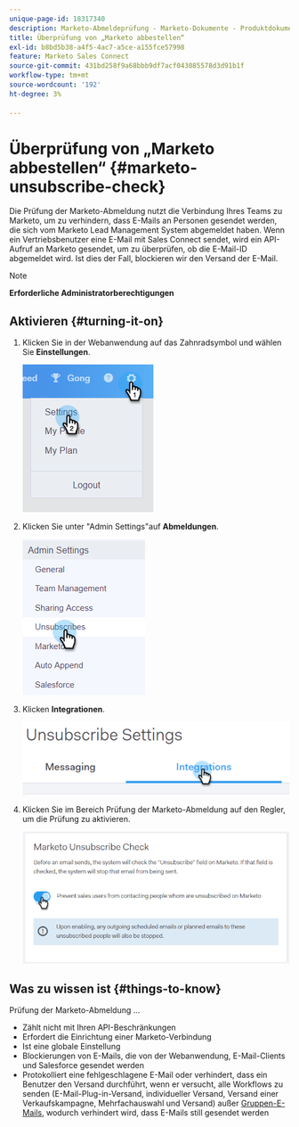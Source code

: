 ```yaml
---
unique-page-id: 18317340
description: Marketo-Abmeldeprüfung - Marketo-Dokumente - Produktdokumentation
title: Überprüfung von „Marketo abbestellen“
exl-id: b8bd5b38-a4f5-4ac7-a5ce-a155fce57998
feature: Marketo Sales Connect
source-git-commit: 431bd258f9a68bbb9df7acf043085578d3d91b1f
workflow-type: tm+mt
source-wordcount: '192'
ht-degree: 3%

---
```


# Überprüfung von „Marketo abbestellen“ {#marketo-unsubscribe-check}

Die Prüfung der Marketo-Abmeldung nutzt die Verbindung Ihres Teams zu Marketo, um zu verhindern, dass E-Mails an Personen gesendet werden, die sich vom Marketo Lead Management System abgemeldet haben. Wenn ein Vertriebsbenutzer eine E-Mail mit Sales Connect sendet, wird ein API-Aufruf an Marketo gesendet, um zu überprüfen, ob die E-Mail-ID abgemeldet wird. Ist dies der Fall, blockieren wir den Versand der E-Mail.

>[!NOTE]
>
>**Erforderliche Administratorberechtigungen**

## Aktivieren {#turning-it-on}

1. Klicken Sie in der Webanwendung auf das Zahnradsymbol und wählen Sie **Einstellungen**.

   ![](assets/one-2.png)

1. Klicken Sie unter &quot;Admin Settings&quot;auf **Abmeldungen**.

   ![](assets/two-3.png)

1. Klicken **Integrationen**.

   ![](assets/three-3.png)

1. Klicken Sie im Bereich Prüfung der Marketo-Abmeldung auf den Regler, um die Prüfung zu aktivieren.

   ![](assets/four-2.png)

## Was zu wissen ist {#things-to-know}

Prüfung der Marketo-Abmeldung ...

* Zählt nicht mit Ihren API-Beschränkungen
* Erfordert die Einrichtung einer Marketo-Verbindung
* Ist eine globale Einstellung
* Blockierungen von E-Mails, die von der Webanwendung, E-Mail-Clients und Salesforce gesendet werden
* Protokolliert eine fehlgeschlagene E-Mail oder verhindert, dass ein Benutzer den Versand durchführt, wenn er versucht, alle Workflows zu senden (E-Mail-Plug-in-Versand, individueller Versand, Versand einer Verkaufskampagne, Mehrfachauswahl und Versand) außer [Gruppen-E-Mails](/help/marketo/product-docs/marketo-sales-connect/email/using-the-compose-window/composing-bulk-emails-with-select-and-send.md), wodurch verhindert wird, dass E-Mails still gesendet werden
